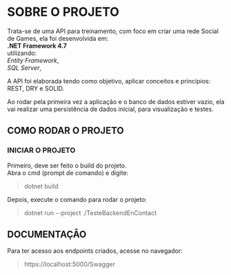 # SOBRE O PROJETO
Trata-se de uma API para treinamento, com foco em criar uma rede Social de Games, ela foi desenvolvida em:<br>
**.NET Framework 4.7**<br>
utilizando:<br> 
*Entity Framework*,<br>
*SQL Server*,<br>

A API foi elaborada tendo como objetivo, aplicar conceitos e princípios: REST, DRY e SOLID.

Ao rodar pela primeira vez a aplicação e o banco de dados estiver vazio, ela vai realizar uma persistência de dados inicial, para visualização e testes.

## COMO RODAR O PROJETO

### INICIAR O PROJETO
Primeiro, deve ser feito o build do projeto. 
<br>
Abra o cmd (prompt de comando) e digite:
>dotnet build

>
Depois, execute o comando para rodar o projeto:
>dotnet run --project ./TesteBackendEnContact

## DOCUMENTAÇÃO
Para ter acesso aos endpoints criados, acesse no navegador:
>https://localhost:5000/Swagger
